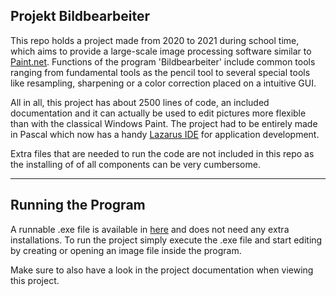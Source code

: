 ## Projekt Bildbearbeiter
 
 This repo holds a project made from 2020 to 2021 during school time, which aims to provide a large-scale image processing software similar to [Paint.net](https://en.wikipedia.org/wiki/Paint.net). Functions of the program 'Bildbearbeiter' include common tools ranging from fundamental tools as the pencil tool to several special tools like resampling, sharpening or a color correction placed on a intuitive GUI.
 
All in all, this project has about 2500 lines of code, an included documentation and it can actually be used to edit pictures more flexible than with the classical Windows Paint. The project had to be entirely made in Pascal which now has a handy [Lazarus IDE](https://www.lazarus-ide.org/) for application development.

Extra files that are needed to run the code are not included in this repo as the installing of of all components can be very cumbersome.
 
 - - - -
 
## Running the Program

A runnable .exe file is available in [here](https://drive.google.com/file/d/1J7UEE46qH1sEPApwUDhr0A-TCyybGHHi/view?usp=sharing) and does not need any extra installations. To run the project simply execute the .exe file and start editing by creating or opening an image file inside the program.

Make sure to also have a look in the project documentation when viewing this project.
